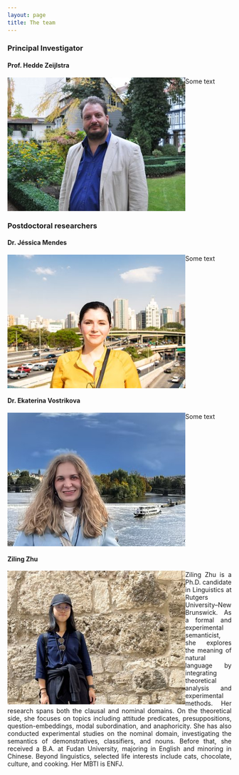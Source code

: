 ```yaml
---
layout: page
title: The team
---
```


### Principal Investigator

#### Prof. Hedde Zeijlstra

<img align="left" width="400" src="/assets/img/hedde.jpg" />  
Some text

<br clear="left"/>

### Postdoctoral researchers

#### Dr. Jéssica Mendes  

<img align="left" width="400" src="/assets/img/jessica.JPG" />  
Some text

<br clear="left"/>

#### Dr. Ekaterina Vostrikova  

<img align="left" width="400" src="/assets/img/katia.PNG" />  
Some text

<br clear="left"/>

#### Ziling Zhu  

<img align="left" width="400" src="/assets/img/ziling.jpg" />  
<p align="justify">Ziling Zhu is a Ph.D. candidate in Linguistics at Rutgers University–New Brunswick. As a formal and experimental semanticist, she explores the meaning of natural language by integrating theoretical analysis and experimental methods. Her research spans both the clausal and nominal domains. On the theoretical side, she focuses on topics including attitude predicates, presuppositions, question-embeddings, modal subordination, and anaphoricity. She has also conducted experimental studies on the nominal domain, investigating the semantics of demonstratives, classifiers, and nouns. Before that, she received a B.A. at Fudan University, majoring in English and minoring in Chinese. Beyond linguistics, selected life interests include cats, chocolate, culture, and cooking. Her MBTI is ENFJ.</p>


<br clear="left"/>

